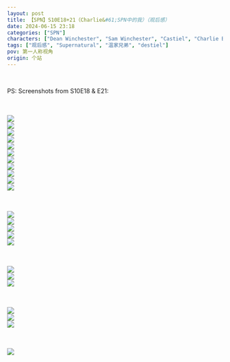 ```yaml
---
layout: post
title: 【SPN】S10E18+21（Charlie&#61;SPN中的我）（观后感）
date: 2024-06-15 23:18
categories: ["SPN"]
characters: ["Dean Winchester", "Sam Winchester", "Castiel", "Charlie Bradbury"]
tags: ["观后感", "Supernatural", "温家兄弟", "destiel"]
pov: 第一人称视角
origin: 个站
---
```


<br>

PS: Screenshots from S10E18 & E21:

<br><br>
![](/assets/images/SPN/2024-06-15-SPN-1018-1.jpg)
<br>
![](/assets/images/SPN/2024-06-15-SPN-1018-2.jpg)
<br>
![](/assets/images/SPN/2024-06-15-SPN-1018-3.jpg)
<br>
![](/assets/images/SPN/2024-06-15-SPN-1018-4.jpg)
<br>
![](/assets/images/SPN/2024-06-15-SPN-1018-5.jpg)
<br>
![](/assets/images/SPN/2024-06-15-SPN-1018-6.jpg)
<br>
![](/assets/images/SPN/2024-06-15-SPN-1018-7.jpg)
<br>
![](/assets/images/SPN/2024-06-15-SPN-1018-8.jpg)
<br>
![](/assets/images/SPN/2024-06-15-SPN-1018-9.jpg)
<br>
![](/assets/images/SPN/2024-06-15-SPN-1018-10.jpg)
<br>
![](/assets/images/SPN/2024-06-15-SPN-1018-11.jpg)
<br>

<br><br>
![](/assets/images/SPN/2024-06-15-SPN-1018-12.jpg)
<br>
![](/assets/images/SPN/2024-06-15-SPN-1018-13.jpg)
<br>
![](/assets/images/SPN/2024-06-15-SPN-1018-14.jpg)
<br>
![](/assets/images/SPN/2024-06-15-SPN-1018-15.jpg)
<br>
![](/assets/images/SPN/2024-06-15-SPN-1018-16.jpg)
<br>

<br><br>
![](/assets/images/SPN/2024-06-17-SPN-1021-1.jpg)
<br>
![](/assets/images/SPN/2024-06-17-SPN-1021-2.jpg)
<br>
![](/assets/images/SPN/2024-06-17-SPN-1021-3.jpg)
<br>

<br><br>
![](/assets/images/SPN/2024-06-17-SPN-1021-4.jpg)
<br>
![](/assets/images/SPN/2024-06-17-SPN-1021-5.jpg)
<br>
![](/assets/images/SPN/2024-06-17-SPN-1021-6.jpg)
<br>

<br><br>
![](/assets/images/SPN/2024-06-17-SPN-1021-7.jpg)
<br>
